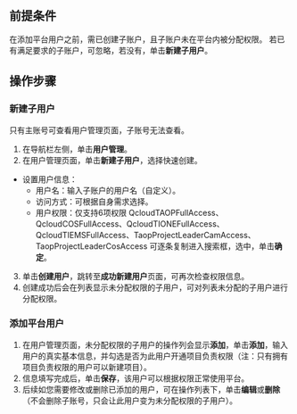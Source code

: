 ﻿## 前提条件
在添加平台用户之前，需已创建子账户，且子账户未在平台内被分配权限。
若已有满足要求的子账户，可忽略，若没有，单击**新建子用户**。

## 操作步骤
### 新建子用户
只有主账号可查看用户管理页面，子账号无法查看。
1. 在导航栏左侧，单击**用户管理**。
2. 在用户管理页面，单击**新建子用户**，选择快速创建。
 - 设置用户信息： 
    -  用户名：输入子账户的用户名（自定义）。
    -  访问方式：可根据自身需求选择。
    -  用户权限：仅支持6项权限 QcloudTAOPFullAccess、QcloudCOSFullAccess、QcloudTIONEFullAccess、QcloudTIEMSFullAccess、TaopProjectLeaderCamAccess、TaopProjectLeaderCosAccess 可逐条复制进入搜索框，选中，单击**确定**。
3. 单击**创建用户**，跳转至**成功新建用户**页面，可再次检查权限信息。
4. 创建成功后会在列表显示未分配权限的子用户，可对列表未分配的子用户进行分配权限。

### 添加平台用户
1. 在用户管理页面，未分配权限的子用户的操作列会显示**添加**，单击**添加**，输入用户的真实基本信息，并勾选是否为此用户开通项目负责权限（注：只有拥有项目负责权限的用户可以新建项目）。
2. 信息填写完成后，单击**保存**，该用户可以根据权限正常使用平台。
3. 后续如您需要修改或删除已添加的用户，可在操作列表下，单击**编辑**或**删除**（不会删除子账号，只会让此用户变为未分配权限的子用户）。

